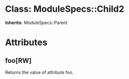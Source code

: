 # Class: ModuleSpecs::Child2
**Inherits:** ModuleSpecs::Parent
    



# Attributes
## foo[RW] [](#attribute-i-foo)
Returns the value of attribute foo.


